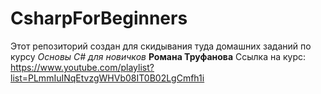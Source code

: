 # CsharpForBeginners

Этот репозиторий создан для скидывания туда домашних заданий
по курсу _Основы C# для новичков_ __Романа Труфанова__
Ссылка на курс: <https://www.youtube.com/playlist?list=PLmmIuINqEtvzgWHVb08IT0B02LgCmfh1i>